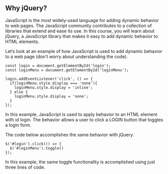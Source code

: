 ## Why jQuery?

JavaScript is the most widely-used language for adding dynamic behavior to web pages. The JavaScript community contributes to a collection of libraries that extend and ease its use. In this course, you will learn about jQuery, a JavaScript library that makes it easy to add dynamic behavior to HTML elements.

Let’s look at an example of how JavaScript is used to add dynamic behavior to a web page (don’t worry about understanding the code).

```
const login = document.getElementById('login');
const loginMenu = document.getElementById('loginMenu');

login.addEventListener('click', () => {
  if(loginMenu.style.display === 'none'){
    loginMenu.style.display = 'inline';
  } else {
    loginMenu.style.display = 'none';
  }
});

```

In this example, JavaScript is used to apply behavior to an HTML element with id login. The behavior allows a user to click a LOGIN button that toggles a login form.

The code below accomplishes the same behavior with jQuery.

```
$('#login').click(() => {
  $('#loginMenu').toggle()
});

```

In this example, the same toggle functionality is accomplished using just three lines of code.
